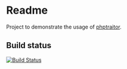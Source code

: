 Readme
======

Project to demonstrate the usage of [phptraitor](https://github.com/moee/phptraitor).

Build status
------------

[![Build Status](https://travis-ci.org/moee/phptraitor_demo.png?branch=master)](https://travis-ci.org/moee/phptraitor_demo)
